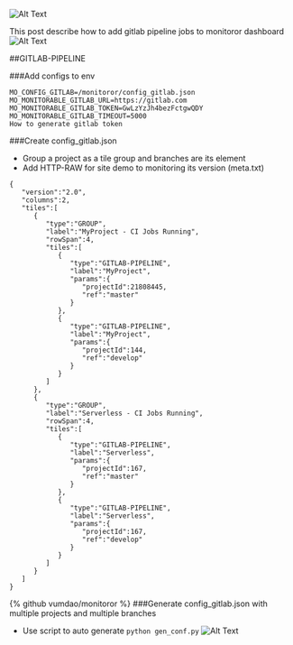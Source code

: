 ![Alt Text](https://dev-to-uploads.s3.amazonaws.com/i/34asre31pk0vefq9189r.jpg)

This post describe how to add gitlab pipeline jobs to monitoror dashboard
![Alt Text](https://dev-to-uploads.s3.amazonaws.com/i/6ddieunniujpoqbkjup6.png)

##GITLAB-PIPELINE

###Add configs to env
```
MO_CONFIG_GITLAB=/monitoror/config_gitlab.json
MO_MONITORABLE_GITLAB_URL=https://gitlab.com
MO_MONITORABLE_GITLAB_TOKEN=GwLzYzJh4bezFctgwQDY
MO_MONITORABLE_GITLAB_TIMEOUT=5000
How to generate gitlab token
```

###Create config_gitlab.json
- Group a project as a tile group and branches are its element
- Add HTTP-RAW for site demo to monitoring its version (meta.txt)


```
{
   "version":"2.0",
   "columns":2,
   "tiles":[
      {
         "type":"GROUP",
         "label":"MyProject - CI Jobs Running",
         "rowSpan":4,
         "tiles":[
            {
               "type":"GITLAB-PIPELINE",
               "label":"MyProject",
               "params":{
                  "projectId":21808445,
                  "ref":"master"
               }
            },
            {
               "type":"GITLAB-PIPELINE",
               "label":"MyProject",
               "params":{
                  "projectId":144,
                  "ref":"develop"
               }
            }
         ]
      },
      {
         "type":"GROUP",
         "label":"Serverless - CI Jobs Running",
         "rowSpan":4,
         "tiles":[
            {
               "type":"GITLAB-PIPELINE",
               "label":"Serverless",
               "params":{
                  "projectId":167,
                  "ref":"master"
               }
            },
            {
               "type":"GITLAB-PIPELINE",
               "label":"Serverless",
               "params":{
                  "projectId":167,
                  "ref":"develop"
               }
            }
         ]
      }
   ]
}
```

{% github vumdao/monitoror %}
###Generate config_gitlab.json with multiple projects and multiple branches
* Use script to auto generate
`python gen_conf.py`
![Alt Text](https://dev-to-uploads.s3.amazonaws.com/i/e85yyzhww2fokf1lyzbf.png)
